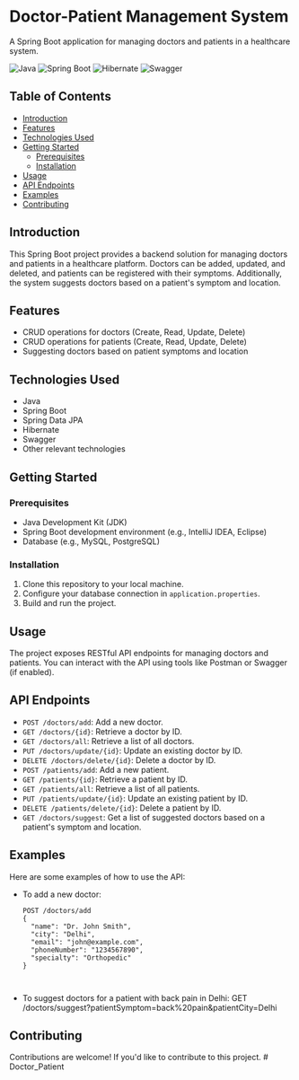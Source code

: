 # Doctor-Patient Management System

A Spring Boot application for managing doctors and patients in a healthcare system.

![Java](https://img.shields.io/badge/Java-8%2B-blue)
![Spring Boot](https://img.shields.io/badge/Spring%20Boot-2.5.5-brightgreen)
![Hibernate](https://img.shields.io/badge/Hibernate-5.5.6-red)
![Swagger](https://img.shields.io/badge/Swagger-2.9.2-orange)

## Table of Contents

- [Introduction](#introduction)
- [Features](#features)
- [Technologies Used](#technologies-used)
- [Getting Started](#getting-started)
  - [Prerequisites](#prerequisites)
  - [Installation](#installation)
- [Usage](#usage)
- [API Endpoints](#api-endpoints)
- [Examples](#examples)
- [Contributing](#contributing)

## Introduction

This Spring Boot project provides a backend solution for managing doctors and patients in a healthcare platform. Doctors can be added, updated, and deleted, and patients can be registered with their symptoms. Additionally, the system suggests doctors based on a patient's symptom and location.

## Features

- CRUD operations for doctors (Create, Read, Update, Delete)
- CRUD operations for patients (Create, Read, Update, Delete)
- Suggesting doctors based on patient symptoms and location

## Technologies Used

- Java
- Spring Boot
- Spring Data JPA
- Hibernate
- Swagger
- Other relevant technologies

## Getting Started

### Prerequisites

- Java Development Kit (JDK)
- Spring Boot development environment (e.g., IntelliJ IDEA, Eclipse)
- Database (e.g., MySQL, PostgreSQL)

### Installation

1. Clone this repository to your local machine.
2. Configure your database connection in `application.properties`.
3. Build and run the project.

## Usage

The project exposes RESTful API endpoints for managing doctors and patients. You can interact with the API using tools like Postman or Swagger (if enabled).

## API Endpoints

- `POST /doctors/add`: Add a new doctor.
- `GET /doctors/{id}`: Retrieve a doctor by ID.
- `GET /doctors/all`: Retrieve a list of all doctors.
- `PUT /doctors/update/{id}`: Update an existing doctor by ID.
- `DELETE /doctors/delete/{id}`: Delete a doctor by ID.
- `POST /patients/add`: Add a new patient.
- `GET /patients/{id}`: Retrieve a patient by ID.
- `GET /patients/all`: Retrieve a list of all patients.
- `PUT /patients/update/{id}`: Update an existing patient by ID.
- `DELETE /patients/delete/{id}`: Delete a patient by ID.
- `GET /doctors/suggest`: Get a list of suggested doctors based on a patient's symptom and location.

## Examples

Here are some examples of how to use the API:

- To add a new doctor:
  ```http
  POST /doctors/add
  {
    "name": "Dr. John Smith",
    "city": "Delhi",
    "email": "john@example.com",
    "phoneNumber": "1234567890",
    "specialty": "Orthopedic"
  }



- To suggest doctors for a patient with back pain in Delhi:
GET /doctors/suggest?patientSymptom=back%20pain&patientCity=Delhi



## Contributing

Contributions are welcome! If you'd like to contribute to this project.
#   D o c t o r _ P a t i e n t 
 
 